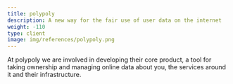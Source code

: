 ```yaml
---
title: polypoly
description: A new way for the fair use of user data on the internet
weight: -110
type: client
image: img/references/polypoly.png
---
```


At polypoly we are involved in developing their core product, a tool for taking ownership
and managing online data about you, the services around it and their infrastructure.
